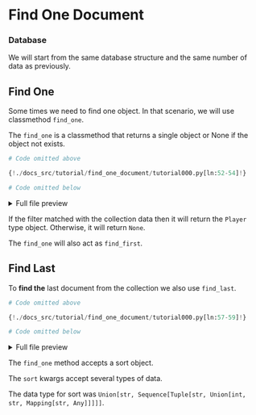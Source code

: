 # Find One Document

### Database

We will start from the same database structure and the same number of data as previously.

## Find One

Some times we need to find one object. In that scenario, we will use classmethod `find_one`.

The `find_one` is a classmethod that returns a single object or None if the object not exists.

```python
# Code omitted above

{!./docs_src/tutorial/find_one_document/tutorial000.py[ln:52-54]!}

# Code omitted below
```

<details>
<summary>Full file preview</summary>
```Python
{!./docs_src/tutorial/find_one_document/tutorial000.py!}
```
</details>

If the filter matched with the collection data then it will return the `Player` type object. Otherwise, it will return `None`.

The `find_one` will also act as `find_first`.

## Find Last

To **find the** last document from the collection we also use `find_last`.

```python
# Code omitted above

{!./docs_src/tutorial/find_one_document/tutorial000.py[ln:57-59]!}

# Code omitted below
```

<details>
<summary>Full file preview</summary>
```Python
{!./docs_src/tutorial/find_one_document/tutorial000.py!}
```
</details>

The `find_one` method accepts a sort object.

The `sort` kwargs accept several types of data.

The data type for sort was `Union[str, Sequence[Tuple[str, Union[int, str, Mapping[str, Any]]]]]`.
